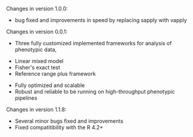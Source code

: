 Changes in version 1.0.0:
+ bug fixed and improvements in speed by replacing sapply with vapply

Changes in version 0.0.1:

+ Three fully customized implemented frameworks for analysis of phenotypic data, 
-    Linear mixed model
-    Fisher's exact test
-    Reference range plus framework
+ Fully optimized and scalable
+ Robust and reliable to be running on high-throughput phenotypic pipelines

Changes in version 1.1.8:
+ Several minor bugs fixed and improvements
+ Fixed compatitibility with the R 4.2+
